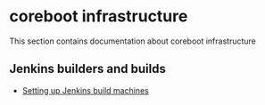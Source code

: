 # coreboot infrastructure

This section contains documentation about coreboot infrastructure

## Jenkins builders and builds
* [Setting up Jenkins build machines](builders.md)
